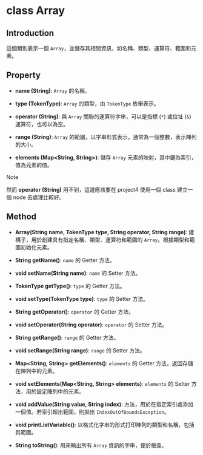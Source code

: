 # class Array

## Introduction

這個類別表示一個 `Array`，並儲存其相關資訊，如名稱、類型、運算符、範圍和元素。

## Property

- **name (String)**: `Array` 的名稱。

- **type (TokenType)**: `Array` 的類型，由 `TokenType` 枚舉表示。

- **operator (String)**: 與 `Array` 關聯的運算符字串，可以是指標 (`*`) 或位址 (`&`) 運算符，也可以為空。

- **range (String)**: `Array` 的範圍，以字串形式表示。通常為一個整數，表示陣列的大小。

- **elements (Map<String, String>)**: 儲存 `Array` 元素的映射，其中鍵為索引，值為元素的值。

> [!NOTE]  
> 然而 **operator (String)** 用不到，這邊應該要在 project4 使用一個 class 建立一個 node 去處理比較好。

## Method

- **Array(String name, TokenType type, String operator, String range)**: 建構子，用於創建具有指定名稱、類型、運算符和範圍的 `Array`。根據類型和範圍初始化元素。

- **String getName()**: `name` 的 Getter 方法。

- **void setName(String name)**: `name` 的 Setter 方法。

- **TokenType getType()**: `type` 的 Getter 方法。

- **void setType(TokenType type)**: `type` 的 Setter 方法。

- **String getOperator()**: `operator` 的 Getter 方法。

- **void setOperator(String operator)**: `operator` 的 Setter 方法。

- **String getRange()**: `range` 的 Getter 方法。

- **void setRange(String range)**: `range` 的 Setter 方法。

- **Map<String, String> getElements()**: `elements` 的 Getter 方法，返回存儲在陣列中的元素。

- **void setElements(Map<String, String> elements)**: `elements` 的 Setter 方法，用於設定陣列中的元素。

- **void addValue(String value, String index)**: 方法，用於在指定索引處添加一個值。若索引超出範圍，則拋出 `IndexOutOfBoundsException`。

- **void printListVariable()**: 以格式化字串的形式打印陣列的類型和名稱，包括其範圍。

- **String toString()**: 用來輸出所有 `Array` 資訊的字串，便於檢查。


